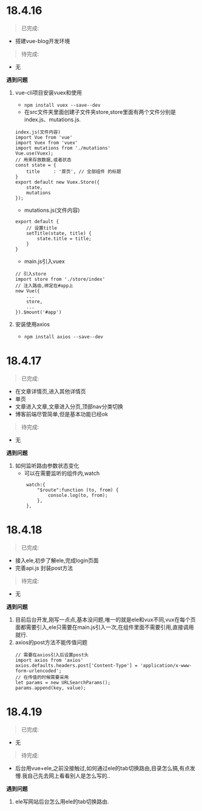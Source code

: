 # 18.4.16
> 已完成:
* 搭建vue-blog开发环境
> 待完成:
* 无

**遇到问题**
1. vue-cli项目安装vuex和使用
    * `npm install vuex --save--dev`
    * 在src文件夹里面创建子文件夹store,store里面有两个文件分别是index.js、mutations.js.
    
    ```
    index.js(文件内容)
    import Vue from 'vue'
    import Vuex from 'vuex'
    import mutations from './mutations'
    Vue.use(Vuex);
    // 用来存放数据,或者状态
    const state = {
        title     : '首页', // 全部组件 的标题
    }
    export default new Vuex.Store({
        state,
        mutations
    });
    ```
    * mutations.js(文件内容)
    ```
    export default {
        // 设置title 
        setTitle(state, title) {
            state.title = title;
        }
    }
    ```
    * main.js引入vuex
    ```
    // 引入store
    import store from './store/index'
    // 注入路由,绑定在#app上
    new Vue({
        ...
        store,
        ...
    }).$mount('#app')
    ```
2. 安装使用axios
    * `npm install axios --save--dev`

# 18.4.17
> 已完成:
* 在文章详情页,进入其他详情页
* 单页
* 文章进入文章,文章进入分页,顶部nav分类切换
* 博客前端尽管简单,但是基本功能已经ok
> 待完成:
* 无

**遇到问题**
1. 如何监听路由参数状态变化
    * 可以在需要监听的组件内,watch
    ```
        watch:{
            "$route":function (to, from) {
                console.log(to, from);
            },
        },
    ```

# 18.4.18
> 已完成:
* 接入ele,初步了解ele,完成login页面
* 完善api.js 封装post方法
> 待完成:
* 无

**遇到问题**
1. 目前后台开发,刚写一点点,基本没问题,唯一的就是ele和vux不同,vux在每个页面都需要引入,ele只需要在main.js引入一次,在组件里面不需要引用,直接调用就行.
2. axios的post方法不能传值问题
    ```
    // 需要在axios引入后设置post头
    import axios from 'axios'
    axios.defaults.headers.post['Content-Type'] = 'application/x-www-form-urlencoded';
    // 在传值的时候需要采用
    let params = new URLSearchParams();
    params.append(key, value);
    ```
# 18.4.19
> 已完成:
* 无
> 待完成:
* 后台用vue+ele,之前没接触过,如何通过ele的tab切换路由,目录怎么搞,有点发懵.我自己先去网上看看别人是怎么写的..

**遇到问题**
1. ele写网站后台怎么用ele的tab切换路由.